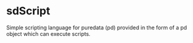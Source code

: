 # sdScript
Simple scripting language for puredata (pd) provided in the form of a pd object which can execute scripts.

